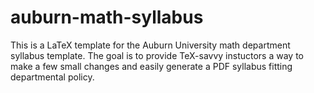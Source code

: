 auburn-math-syllabus
====================

This is a LaTeX template for the Auburn University math department syllabus template. The goal is to provide TeX-savvy instuctors a way to make a few small changes and easily generate a PDF syllabus fitting departmental policy.
